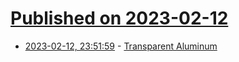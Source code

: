 # [Published on 2023-02-12](index.md)

* [2023-02-12, 23:51:59](https://news.ycombinator.com/item?id=34768483) - [Transparent Aluminum](https://en.wikipedia.org/wiki/Aluminium_oxynitride)
